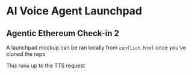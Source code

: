 # AI Voice Agent Launchpad

## Agentic Ethereum Check-in 2

A launchpad mockup can be ran locally from `conflict.html` once you've cloned the repo

This runs up to the TTS request

